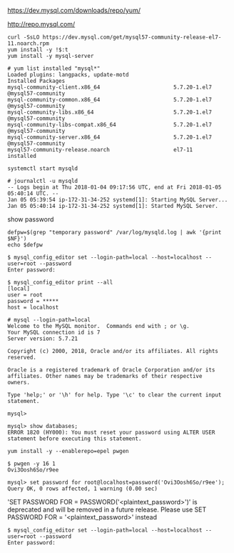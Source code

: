 
https://dev.mysql.com/downloads/repo/yum/

http://repo.mysql.com/
```
curl -SsLO https://dev.mysql.com/get/mysql57-community-release-el7-11.noarch.rpm
yum install -y !$:t
yum install -y mysql-server
```

```
# yum list installed "mysql*"
Loaded plugins: langpacks, update-motd
Installed Packages
mysql-community-client.x86_64                       5.7.20-1.el7                  @mysql57-community
mysql-community-common.x86_64                       5.7.20-1.el7                  @mysql57-community
mysql-community-libs.x86_64                         5.7.20-1.el7                  @mysql57-community
mysql-community-libs-compat.x86_64                  5.7.20-1.el7                  @mysql57-community
mysql-community-server.x86_64                       5.7.20-1.el7                  @mysql57-community
mysql57-community-release.noarch                    el7-11                        installed
```

```
systemctl start mysqld
```

```
# journalctl -u mysqld
-- Logs begin at Thu 2018-01-04 09:17:56 UTC, end at Fri 2018-01-05 05:40:14 UTC. --
Jan 05 05:39:54 ip-172-31-34-252 systemd[1]: Starting MySQL Server...
Jan 05 05:40:14 ip-172-31-34-252 systemd[1]: Started MySQL Server.
```

show password
```
defpw=$(grep "temporary password" /var/log/mysqld.log | awk '{print $NF}')
echo $defpw
```

```console
$ mysql_config_editor set --login-path=local --host=localhost --user=root --password
Enter password:
```
```
$ mysql_config_editor print --all
[local]
user = root
password = *****
host = localhost
```

```
# mysql --login-path=local
Welcome to the MySQL monitor.  Commands end with ; or \g.
Your MySQL connection id is 7
Server version: 5.7.21

Copyright (c) 2000, 2018, Oracle and/or its affiliates. All rights reserved.

Oracle is a registered trademark of Oracle Corporation and/or its
affiliates. Other names may be trademarks of their respective
owners.

Type 'help;' or '\h' for help. Type '\c' to clear the current input statement.

mysql>
```

```
mysql> show databases;
ERROR 1820 (HY000): You must reset your password using ALTER USER statement before executing this statement.
```

```
yum install -y --enablerepo=epel pwgen
```

```console
$ pwgen -y 16 1
Ovi3Oosh6So/r9ee
```

```console
mysql> set password for root@localhost=password('Ovi3Oosh6So/r9ee');
Query OK, 0 rows affected, 1 warning (0.00 sec)
```

'SET PASSWORD FOR <user> = PASSWORD('<plaintext_password>')' is deprecated and will be removed in a future release. Please use SET PASSWORD FOR <user> = '<plaintext_password>' instead

```console
$ mysql_config_editor set --login-path=local --host=localhost --user=root --password
Enter password:
```
